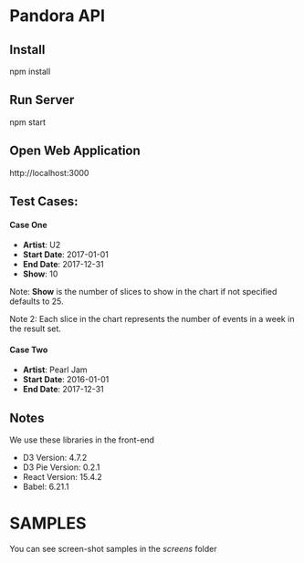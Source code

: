 # Pandora API

## Install

npm install

## Run Server

npm start

## Open Web Application

http://localhost:3000

## Test Cases:

#### Case One

- **Artist**: U2
- **Start Date**: 2017-01-01
- **End Date**: 2017-12-31
- **Show**: 10

Note: **Show** is the number of slices to show in the chart if not specified defaults to 25. 

Note 2: Each slice in the chart represents the number of events in a week in the result set.

#### Case Two

- **Artist**: Pearl Jam
- **Start Date**: 2016-01-01
- **End Date**: 2017-12-31

## Notes

We use these libraries in the front-end

- D3 Version: 4.7.2
- D3 Pie Version: 0.2.1
- React Version: 15.4.2
- Babel: 6.21.1

# SAMPLES

You can see screen-shot samples in the _screens_ folder
